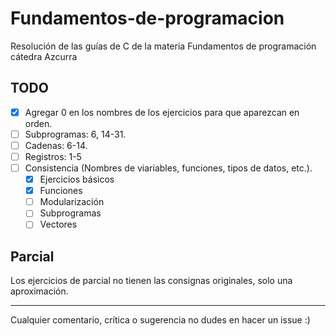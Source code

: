 # Fundamentos-de-programacion

Resolución de las guías de C de la materia Fundamentos de programación cátedra Azcurra

## TODO

- [x] Agregar 0 en los nombres de los ejercicios para que aparezcan en orden.
- [ ] Subprogramas: 6, 14-31.
- [ ] Cadenas: 6-14.
- [ ] Registros: 1-5
- [ ] Consistencia (Nombres de viariables, funciones, tipos de datos, etc.).
	- [x] Ejercicios básicos
    - [x] Funciones
    - [ ] Modularización
    - [ ] Subprogramas
    - [ ] Vectores

## Parcial

Los ejercicios de parcial no tienen las consignas originales, solo una aproximación.

---

Cualquier comentario, crítica o sugerencia no dudes en hacer un issue :)
